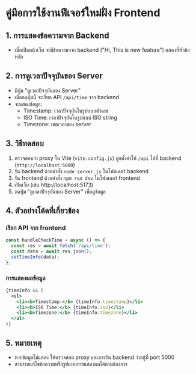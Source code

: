 # คู่มือการใช้งานฟีเจอร์ใหม่ฝั่ง Frontend

## 1. การแสดงข้อความจาก Backend
- เมื่อเปิดหน้าเว็บ จะมีข้อความจาก backend ("Hi, This is new feature") แสดงที่หัวข้อหลัก

## 2. การดูเวลาปัจจุบันของ Server
- มีปุ่ม "ดูเวลาปัจจุบันของ Server"
- เมื่อกดปุ่มนี้ จะเรียก API `/api/time` จาก backend
- จะแสดงข้อมูล:
  - Timestamp: เวลาปัจจุบันในรูปแบบตัวเลข
  - ISO Time: เวลาปัจจุบันในรูปแบบ ISO string
  - Timezone: เขตเวลาของ server

## 3. วิธีทดสอบ
1. ตรวจสอบว่า proxy ใน Vite (`vite.config.js`) ถูกตั้งค่าให้ `/api` ไปที่ backend (`http://localhost:5000`)
2. รัน backend ด้วยคำสั่ง `node server.js` ในโฟลเดอร์ backend
3. รัน frontend ด้วยคำสั่ง `npm run dev` ในโฟลเดอร์ frontend
4. เปิดเว็บ (เช่น http://localhost:5173)
5. กดปุ่ม "ดูเวลาปัจจุบันของ Server" เพื่อดูข้อมูล

## 4. ตัวอย่างโค้ดที่เกี่ยวข้อง
### เรียก API จาก frontend
```jsx
const handleCheckTime = async () => {
  const res = await fetch('/api/time');
  const data = await res.json();
  setTimeInfo(data);
};
```

### การแสดงผลข้อมูล
```jsx
{timeInfo && (
  <ul>
    <li><b>Timestamp:</b> {timeInfo.timestamp}</li>
    <li><b>ISO Time:</b> {timeInfo.iso}</li>
    <li><b>Timezone:</b> {timeInfo.timezone}</li>
  </ul>
)}
```

## 5. หมายเหตุ
- หากข้อมูลไม่แสดง ให้ตรวจสอบ proxy และการรัน backend ว่าอยู่ที่ port 5000
- สามารถแก้ไขข้อความหรือรูปแบบการแสดงผลได้ตามต้องการ
